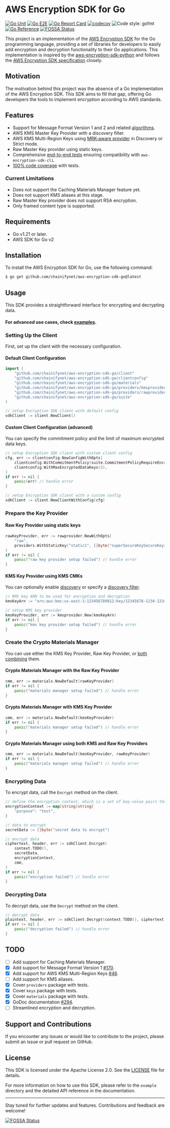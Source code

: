 # AWS Encryption SDK for Go

[![Go Unit](https://github.com/chainifynet/aws-encryption-sdk-go/actions/workflows/go-unit.yml/badge.svg?branch=main)](https://github.com/chainifynet/aws-encryption-sdk-go/actions/workflows/go-unit.yml)
[![Go E2E](https://github.com/chainifynet/aws-encryption-sdk-go/actions/workflows/go-e2e.yml/badge.svg?branch=main)](https://github.com/chainifynet/aws-encryption-sdk-go/actions/workflows/go-e2e.yml)
[![Go Report Card](https://goreportcard.com/badge/github.com/chainifynet/aws-encryption-sdk-go)](https://goreportcard.com/report/github.com/chainifynet/aws-encryption-sdk-go)
[![codecov](https://codecov.io/gh/chainifynet/aws-encryption-sdk-go/graph/badge.svg?token=YPZT7IOJMM)](https://codecov.io/gh/chainifynet/aws-encryption-sdk-go)
![Code style: gofmt](https://img.shields.io/badge/code_style-gofmt-00ADD8.svg)
[![Go Reference](https://pkg.go.dev/badge/github.com/chainifynet/aws-encryption-sdk-go.svg)](https://pkg.go.dev/github.com/chainifynet/aws-encryption-sdk-go)
[![FOSSA Status](https://app.fossa.com/api/projects/git%2Bgithub.com%2Fchainifynet%2Faws-encryption-sdk-go.svg?type=shield)](https://app.fossa.com/projects/git%2Bgithub.com%2Fchainifynet%2Faws-encryption-sdk-go?ref=badge_shield)

This project is an implementation of the [AWS Encryption SDK](https://docs.aws.amazon.com/encryption-sdk/latest/developer-guide/reference.html) for the Go programming language, providing a set of libraries for developers to easily add encryption and decryption functionality to their Go applications. This implementation is inspired by the [aws-encryption-sdk-python](https://github.com/aws/aws-encryption-sdk-python) and follows the [AWS Encryption SDK specification](https://github.com/awslabs/aws-encryption-sdk-specification/tree/c35fbd91b28303d69813119088c44b5006395eb4) closely.

## Motivation

The motivation behind this project was the absence of a Go implementation of the AWS Encryption SDK.
This SDK aims to fill that gap, offering Go developers the tools to implement encryption according to AWS standards.

## Features

- Support for Message Format Version 1 and 2 and related [algorithms](https://docs.aws.amazon.com/encryption-sdk/latest/developer-guide/algorithms-reference.html).
- AWS KMS Master Key Provider with a discovery filter.
- AWS KMS Multi-Region Keys using [MRK-aware provider](example/mrkAwareKmsProvider) in Discovery or Strict mode.
- Raw Master Key provider using static keys.
- Comprehensive [end-to-end tests](test/e2e/enc_dec_test.go) ensuring compatibility with `aws-encryption-sdk-cli`.
- [100% code coverage](https://codecov.io/gh/chainifynet/aws-encryption-sdk-go) with tests.

### Current Limitations

- Does not support the Caching Materials Manager feature yet.
- Does not support KMS aliases at this stage.
- Raw Master Key provider does not support RSA encryption.
- Only framed content type is supported.

## Requirements

- Go v1.21 or later.
- AWS SDK for Go v2

## Installation

To install the AWS Encryption SDK for Go, use the following command:

```bash
$ go get github.com/chainifynet/aws-encryption-sdk-go@latest
```

## Usage

This SDK provides a straightforward interface for encrypting and decrypting data.

#### For advanced use cases, check [examples](example).

### Setting Up the Client

First, set up the client with the necessary configuration.

#### Default Client Configuration

```go
import (
	"github.com/chainifynet/aws-encryption-sdk-go/client"
	"github.com/chainifynet/aws-encryption-sdk-go/clientconfig"
	"github.com/chainifynet/aws-encryption-sdk-go/materials"
	"github.com/chainifynet/aws-encryption-sdk-go/providers/kmsprovider"
	"github.com/chainifynet/aws-encryption-sdk-go/providers/rawprovider"
	"github.com/chainifynet/aws-encryption-sdk-go/suite"
)

// setup Encryption SDK client with default config
sdkClient := client.NewClient()
```

#### Custom Client Configuration (advanced)

You can specify the commitment policy and the limit of maximum encrypted data keys.

```go
// setup Encryption SDK client with custom client config
cfg, err := clientconfig.NewConfigWithOpts(
	clientconfig.WithCommitmentPolicy(suite.CommitmentPolicyRequireEncryptRequireDecrypt),
	clientconfig.WithMaxEncryptedDataKeys(3),
)
if err != nil {
	panic(err) // handle error
}

// setup Encryption SDK client with a custom config
sdkClient := client.NewClientWithConfig(cfg)
```

### Prepare the Key Provider

#### Raw Key Provider using static keys

```go
rawKeyProvider, err := rawprovider.NewWithOpts(
	"raw",
	providers.WithStaticKey("static1", []byte("superSecureKeySecureKey32bytes32")),
)
if err != nil {
	panic("raw key provider setup failed") // handle error
}
```

#### KMS Key Provider using KMS CMKs

You can optionally enable [discovery](example/discoveryKmsProvider) or specify a [discovery filter](example/discoveryFilterKmsProvider).

```go
// KMS key ARN to be used for encryption and decryption
kmsKeyArn := "arn:aws:kms:us-east-1:123456789012:key/12345678-1234-1234-1234-123456789012"

// setup KMS key provider
kmsKeyProvider, err := kmsprovider.New(kmsKeyArn)
if err != nil {
	panic("kms key provider setup failed") // handle error
}
```

### Create the Crypto Materials Manager

You can use either the KMS Key Provider, Raw Key Provider, or [both combining](example/multipleKeyProvider) them.

#### Crypto Materials Manager with the Raw Key Provider

```go
cmm, err := materials.NewDefault(rawKeyProvider)
if err != nil {
	panic("materials manager setup failed") // handle error
}
```

#### Crypto Materials Manager with KMS Key Provider

```go
cmm, err := materials.NewDefault(kmsKeyProvider)
if err != nil {
	panic("materials manager setup failed") // handle error
}
```

#### Crypto Materials Manager using both KMS and Raw Key Providers

```go
cmm, err := materials.NewDefault(kmsKeyProvider, rawKeyProvider)
if err != nil {
	panic("materials manager setup failed") // handle error
}
```

### Encrypting Data

To encrypt data, call the `Encrypt` method on the client.

```go
// define the encryption context, which is a set of key-value pairs that represent additional authenticated data
encryptionContext := map[string]string{
	"purpose": "test",
}

// data to encrypt
secretData := []byte("secret data to encrypt")

// encrypt data
ciphertext, header, err := sdkClient.Encrypt(
	context.TODO(),
	secretData,
	encryptionContext,
	cmm,
)
if err != nil {
    panic("encryption failed") // handle error
}
```

### Decrypting Data

To decrypt data, use the `Decrypt` method on the client.

```go
// decrypt data
plaintext, header, err := sdkClient.Decrypt(context.TODO(), ciphertext, cmm)
if err != nil {
	panic("decryption failed") // handle error
}
```

## TODO

- [ ] Add support for Caching Materials Manager.
- [x] Add support for Message Format Version 1 [#170](https://github.com/chainifynet/aws-encryption-sdk-go/pull/170).
- [x] Add support for AWS KMS Multi-Region Keys [#46](https://github.com/chainifynet/aws-encryption-sdk-go/pull/46).
- [ ] Add support for KMS aliases.
- [x] Cover `providers` package with tests.
- [x] Cover `keys` package with tests.
- [x] Cover `materials` package with tests.
- [x] GoDoc documentation [#294](https://github.com/chainifynet/aws-encryption-sdk-go/pull/294).
- [ ] Streamlined encryption and decryption.

## Support and Contributions

If you encounter any issues or would like to contribute to the project, please submit an issue or pull request on GitHub.

## License

This SDK is licensed under the Apache License 2.0. See the [LICENSE](LICENSE.txt) file for details.

For more information on how to use this SDK, please refer to the `example` directory and the detailed API reference in the documentation.

---

Stay tuned for further updates and features. Contributions and feedback are welcome!


[![FOSSA Status](https://app.fossa.com/api/projects/git%2Bgithub.com%2Fchainifynet%2Faws-encryption-sdk-go.svg?type=large)](https://app.fossa.com/projects/git%2Bgithub.com%2Fchainifynet%2Faws-encryption-sdk-go?ref=badge_large)
